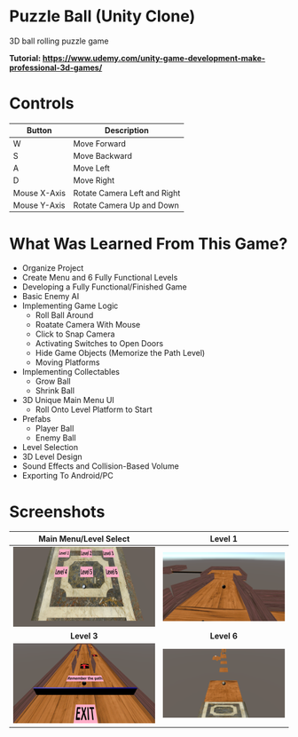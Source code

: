 # Puzzle Ball (Unity Clone)
3D ball rolling puzzle game

**Tutorial: https://www.udemy.com/unity-game-development-make-professional-3d-games/**

# Controls
Button | Description
------ | -----------
W | Move Forward
S | Move Backward
A | Move Left
D | Move Right
Mouse X-Axis | Rotate Camera Left and Right
Mouse Y-Axis | Rotate Camera Up and Down


# What Was Learned From This Game?
- Organize Project
- Create Menu and 6 Fully Functional Levels
- Developing a Fully Functional/Finished Game
- Basic Enemy AI
- Implementing Game Logic
    - Roll Ball Around
    - Roatate Camera With Mouse
    - Click to Snap Camera
    - Activating Switches to Open Doors
    - Hide Game Objects (Memorize the Path Level)
    - Moving Platforms
- Implementing Collectables
    - Grow Ball
    - Shrink Ball
- 3D Unique Main Menu UI
    - Roll Onto Level Platform to Start
- Prefabs
    - Player Ball
    - Enemy Ball
- Level Selection
- 3D Level Design
- Sound Effects and Collision-Based Volume
- Exporting To Android/PC

# Screenshots
Main Menu/Level Select | Level 1
:--------------------: | :----:
<img src="/Screenshots/MainMenu.png"> | <img src="/Screenshots/Gameplay.png">
**Level 3** | **Level 6**
<img src="/Screenshots/Level3.png"> | <img src="/Screenshots/Level6.png">
